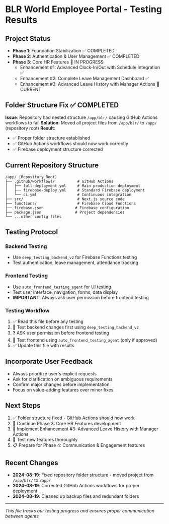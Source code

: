 # BLR World Employee Portal - Testing Results

## Project Status
- **Phase 1**: Foundation Stabilization ✅ COMPLETED
- **Phase 2**: Authentication & User Management ✅ COMPLETED  
- **Phase 3**: Core HR Features 🔄 IN PROGRESS
  - Enhancement #1: Advanced Clock-In/Out with Schedule Integration ✅
  - Enhancement #2: Complete Leave Management Dashboard ✅
  - Enhancement #3: Advanced Leave History with Manager Actions 🔄 CURRENT

## Folder Structure Fix ✅ COMPLETED
**Issue**: Repository had nested structure `/app/blr/` causing GitHub Actions workflows to fail
**Solution**: Moved all project files from `/app/blr/` to `/app/` (repository root)
**Result**: 
- ✅ Proper folder structure established
- ✅ GitHub Actions workflows should now work correctly
- ✅ Firebase deployment structure corrected

## Current Repository Structure
```
/app/ (Repository Root)
├── .github/workflows/          # GitHub Actions
│   ├── full-deployment.yml     # Main production deployment
│   ├── firebase-deploy.yml     # Standard Firebase deployment
│   └── ci.yml                  # Continuous integration
├── src/                        # Next.js source code
├── functions/                  # Firebase Cloud Functions
├── firebase.json              # Firebase configuration
├── package.json               # Project dependencies
└── ...other config files
```

## Testing Protocol
### Backend Testing
- Use `deep_testing_backend_v2` for Firebase Functions testing
- Test authentication, leave management, attendance tracking

### Frontend Testing  
- Use `auto_frontend_testing_agent` for UI testing
- Test user interface, navigation, forms, data display
- **IMPORTANT**: Always ask user permission before frontend testing

### Testing Workflow
1. ✅ Read this file before any testing
2. 🔄 Test backend changes first using `deep_testing_backend_v2`
3. ❓ ASK user permission before frontend testing
4. 🔄 Test frontend using `auto_frontend_testing_agent` (only if approved)
5. ✅ Update this file with results

## Incorporate User Feedback
- Always prioritize user's explicit requests
- Ask for clarification on ambiguous requirements
- Confirm major changes before implementation
- Focus on value-adding features over minor fixes

## Next Steps
1. ✅ Folder structure fixed - GitHub Actions should now work
2. 🔄 Continue Phase 3: Core HR Features development
3. 🔄 Implement Enhancement #3: Advanced Leave History with Manager Actions
4. 🧪 Test new features thoroughly
5. 📋 Prepare for Phase 4: Communication & Engagement features

## Recent Changes
- **2024-08-19**: Fixed repository folder structure - moved project from `/app/blr/` to `/app/`
- **2024-08-19**: Corrected GitHub Actions workflows for proper deployment
- **2024-08-19**: Cleaned up backup files and redundant folders

---
*This file tracks our testing progress and ensures proper communication between agents*